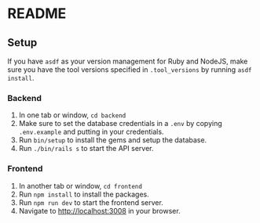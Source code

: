 # README

## Setup
If you have `asdf` as your version management for Ruby and NodeJS, make sure you have the tool versions specified in `.tool_versions` by running `asdf install`.

### Backend 
1. In one tab or window, `cd backend`
2. Make sure to set the database credentials in a `.env` by copying `.env.example` and putting in your credentials.
3. Run `bin/setup` to install the gems and setup the database. 
4. Run `./bin/rails s` to start the API server.

### Frontend
1. In another tab or window, `cd frontend`
2. Run `npm install` to install the packages.
3. Run `npm run dev` to start the frontend server.
4. Navigate to [http://localhost:3008](http://localhost:3008) in your browser.